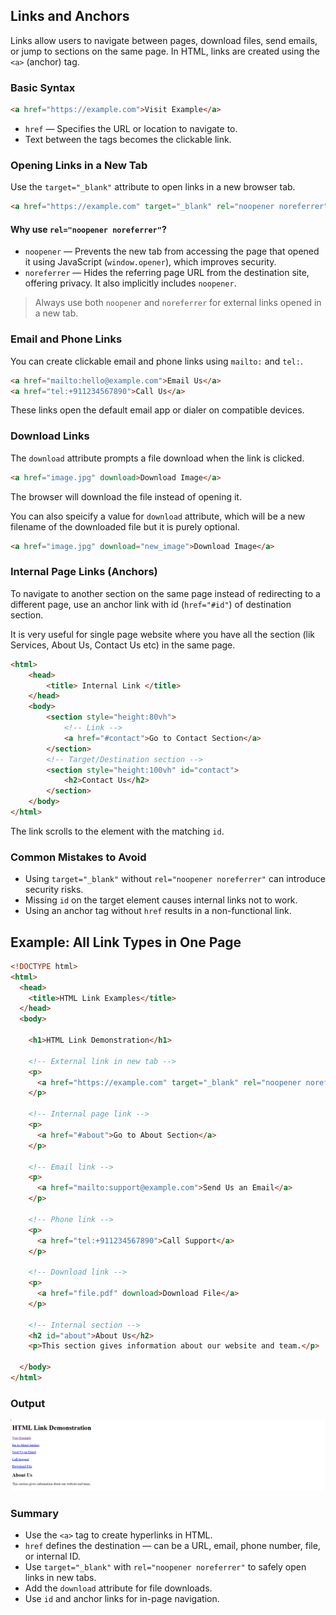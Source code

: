## Links and Anchors

Links allow users to navigate between pages, download files, send emails, or jump to sections on the same page. In HTML, links are created using the `<a>` (anchor) tag.

### Basic Syntax

```html
<a href="https://example.com">Visit Example</a>
```

- `href` — Specifies the URL or location to navigate to.
- Text between the tags becomes the clickable link.

### Opening Links in a New Tab

Use the `target="_blank"` attribute to open links in a new browser tab.

```html
<a href="https://example.com" target="_blank" rel="noopener noreferrer">Open in New Tab</a>
```

#### Why use `rel="noopener noreferrer"`?

- `noopener` — Prevents the new tab from accessing the page that opened it using JavaScript (`window.opener`), which improves security.
- `noreferrer` — Hides the referring page URL from the destination site, offering privacy. It also implicitly includes `noopener`.

> Always use both `noopener` and `noreferrer` for external links opened in a new tab.

### Email and Phone Links

You can create clickable email and phone links using `mailto:` and `tel:`.

```html
<a href="mailto:hello@example.com">Email Us</a>
<a href="tel:+911234567890">Call Us</a>
```

 These links open the default email app or dialer on compatible devices.

### Download Links

The `download` attribute prompts a file download when the link is clicked.

```html
<a href="image.jpg" download>Download Image</a>
```

The browser will download the file instead of opening it.

You can also speicify a value for `download` attribute, which will be a new filename of the downloaded file but it is purely optional.

```html
<a href="image.jpg" download="new_image">Download Image</a>
```

### Internal Page Links (Anchors)

To navigate to another section on the same page instead of redirecting to a different page, use an anchor link with id (`href="#id"`) of destination section.

It is very useful for single page website where you have all the section (lik Services, About Us, Contact Us etc) in the same page.

```html
<html>
    <head>
        <title> Internal Link </title>
    </head>
    <body>
        <section style="height:80vh">
            <!-- Link -->
            <a href="#contact">Go to Contact Section</a>
        </section>
        <!-- Target/Destination section -->
        <section style="height:100vh" id="contact">
            <h2>Contact Us</h2>
        </section>
    </body>
</html>
```

The link scrolls to the element with the matching `id`.

### Common Mistakes to Avoid

- Using `target="_blank"` without `rel="noopener noreferrer"` can introduce security risks.
- Missing `id` on the target element causes internal links not to work.
- Using an anchor tag without `href` results in a non-functional link.

## Example: All Link Types in One Page

```html
<!DOCTYPE html>
<html>
  <head>
    <title>HTML Link Examples</title>
  </head>
  <body>

    <h1>HTML Link Demonstration</h1>

    <!-- External link in new tab -->
    <p>
      <a href="https://example.com" target="_blank" rel="noopener noreferrer">Visit Example</a>
    </p>

    <!-- Internal page link -->
    <p>
      <a href="#about">Go to About Section</a>
    </p>

    <!-- Email link -->
    <p>
      <a href="mailto:support@example.com">Send Us an Email</a>
    </p>

    <!-- Phone link -->
    <p>
      <a href="tel:+911234567890">Call Support</a>
    </p>

    <!-- Download link -->
    <p>
      <a href="file.pdf" download>Download File</a>
    </p>

    <!-- Internal section -->
    <h2 id="about">About Us</h2>
    <p>This section gives information about our website and team.</p>

  </body>
</html>
```
### Output
![Links and Anchors Example](src/assets/images/html/links_and_anchor_1.png)

### Summary

- Use the `<a>` tag to create hyperlinks in HTML.
- `href` defines the destination — can be a URL, email, phone number, file, or internal ID.
- Use `target="_blank"` with `rel="noopener noreferrer"` to safely open links in new tabs.
- Add the `download` attribute for file downloads.
- Use `id` and anchor links for in-page navigation.

